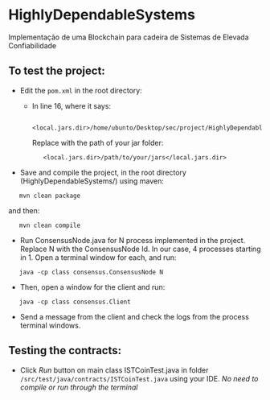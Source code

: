 # HighlyDependableSystems

Implementação de uma Blockchain para cadeira de Sistemas de Elevada Confiabilidade

## To test the project:

- Edit the `pom.xml` in the root directory:

  - In line 16, where it says:

    ```
       <local.jars.dir>/home/ubunto/Desktop/sec/project/HighlyDependableSystems/src/jars</local.jars.dir>
    ```

    Replace with the path of your jar folder:

    ```
       <local.jars.dir>/path/to/your/jars</local.jars.dir>
    ```

- Save and compile the project, in the root directory (HighlyDependableSystems/) using maven:

```
   mvn clean package
```

and then:

```
   mvn clean compile
```

- Run ConsensusNode.java for N process implemented in the project. Replace N with the ConsensusNode Id. In our case, 4 processes starting in 1. Open a terminal window for each, and run:

```
   java -cp class consensus.ConsensusNode N
```

- Then, open a window for the client and run:

```
   java -cp class consensus.Client
```

- Send a message from the client and check the logs from the process terminal windows.

## Testing the contracts:

- Click _Run_ button on main class ISTCoinTest.java in folder `/src/test/java/contracts/ISTCoinTest.java` using your IDE. _No need to compile or run through the terminal_
